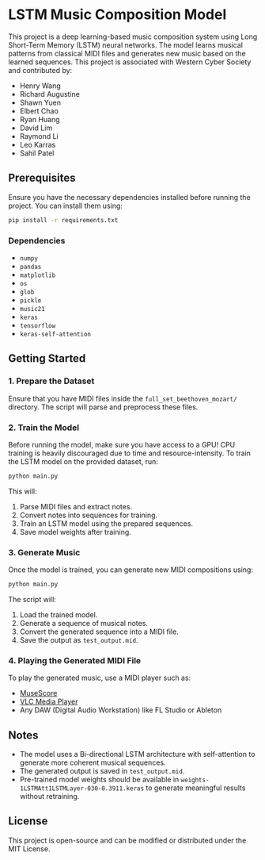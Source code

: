 # LSTM Music Composition Model

This project is a deep learning-based music composition system using Long Short-Term Memory (LSTM) neural networks. The model learns musical patterns from classical MIDI files and generates new music based on the learned sequences. This project is associated with Western Cyber Society and contributed by:
- Henry Wang
- Richard Augustine
- Shawn Yuen
- Elbert Chao
- Ryan Huang
- David Lim
- Raymond Li
- Leo Karras
- Sahil Patel

## Prerequisites
Ensure you have the necessary dependencies installed before running the project. You can install them using:

```bash
pip install -r requirements.txt
```

### Dependencies
- `numpy`
- `pandas`
- `matplotlib`
- `os`
- `glob`
- `pickle`
- `music21`
- `keras`
- `tensorflow`
- `keras-self-attention`

## Getting Started
### 1. Prepare the Dataset
Ensure that you have MIDI files inside the `full_set_beethoven_mozart/` directory. The script will parse and preprocess these files.

### 2. Train the Model
Before running the model, make sure you have access to a GPU! CPU training is heavily discouraged due to time and resource-intensity. To train the LSTM model on the provided dataset, run:

```bash
python main.py
```

This will:
1. Parse MIDI files and extract notes.
2. Convert notes into sequences for training.
3. Train an LSTM model using the prepared sequences.
4. Save model weights after training.

### 3. Generate Music
Once the model is trained, you can generate new MIDI compositions using:

```bash
python main.py
```

The script will:
1. Load the trained model.
2. Generate a sequence of musical notes.
3. Convert the generated sequence into a MIDI file.
4. Save the output as `test_output.mid`.

### 4. Playing the Generated MIDI File
To play the generated music, use a MIDI player such as:
- [MuseScore](https://musescore.org/)
- [VLC Media Player](https://www.videolan.org/vlc/)
- Any DAW (Digital Audio Workstation) like FL Studio or Ableton

## Notes
- The model uses a Bi-directional LSTM architecture with self-attention to generate more coherent musical sequences.
- The generated output is saved in `test_output.mid`.
- Pre-trained model weights should be available in `weights-1LSTMAtt1LSTMLayer-030-0.3911.keras` to generate meaningful results without retraining.

## License
This project is open-source and can be modified or distributed under the MIT License.


